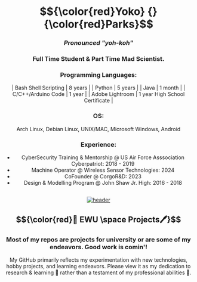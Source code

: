 





</div>

<div align="center">

# $${\color{red}Yoko} {} {\color{red}Parks}$$


### _Pronounced_ _"yoh-koh"_
### Full Time Student  &  Part Time Mad Scientist.


### Programming Languages:
| Bash Shell Scripting | 8 years |
| Python | 5 years |
| Java | 1 month |
| C/C++/Arduino Code | 1 year |
| Adobe Lightroom | 1 year High School Certificate |

### OS:
Arch Linux, Debian Linux, UNIX/MAC, Microsoft Windows, Android 


### Experience:
- CyberSecurity Training & Mentorship @ US Air Force Asssociation Cyberpatriot:  2018 - 2019
- Machine Operator @ Wireless Sensor Technologies: 2024
- CoFounder @ CorgoR&D: 2023
- Design & Modelling Program @ John Shaw Jr. High: 2016 - 2018


</div>

## 


<div align="center">

[![header](https://assets-sports-gcp.thescore.com/basketball/team/1564/small_logo.png)](https://inside.ewu.edu/)

##   $${\color{red}📖 EWU \space Projects🖊}$$ 
### Most of my repos are projects for university or are some of my endeavors. Good work is comin'!

<p>My GitHub primarily reflects my experimentation with new technologies, hobby projects, and learning endeavors. Please view it as my dedication to research & learning 🧪 rather than a testament of my professional abilities 🦸.</p>
</div>
